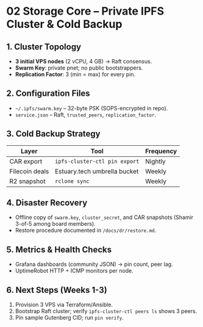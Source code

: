 # 02 Storage Core – Private IPFS Cluster & Cold Backup

## 1. Cluster Topology
* **3 initial VPS nodes** (2 vCPU, 4 GB) → Raft consensus.
* **Swarm Key**: private pnet; no public bootstrappers.
* **Replication Factor**: 3 (min = max) for every pin.

## 2. Configuration Files
* `~/.ipfs/swarm.key` – 32-byte PSK (SOPS-encrypted in repo).
* `service.json` – Raft, `trusted_peers`, `replication_factor`.

## 3. Cold Backup Strategy
| Layer | Tool | Frequency |
|-------|------|-----------|
| CAR export | `ipfs-cluster-ctl pin export` | Nightly |
| Filecoin deals | Estuary.tech umbrella bucket | Weekly |
| R2 snapshot | `rclone sync` | Weekly |

## 4. Disaster Recovery
* Offline copy of `swarm.key`, `cluster_secret`, and CAR snapshots (Shamir 3-of-5 among board members).
* Restore procedure documented in `/docs/dr/restore.md`.

## 5. Metrics & Health Checks
* Grafana dashboards (community JSON) → pin count, peer lag.
* UptimeRobot HTTP + ICMP monitors per node.

## 6. Next Steps (Weeks 1-3)
1. Provision 3 VPS via Terraform/Ansible.
2. Bootstrap Raft cluster; verify `ipfs-cluster-ctl peers ls` shows 3 peers.
3. Pin sample Gutenberg CID; run `pin verify`.
